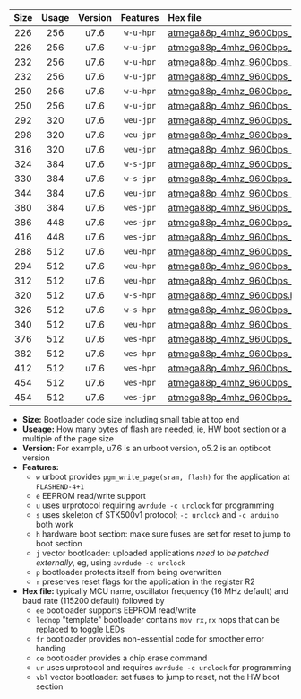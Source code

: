 |Size|Usage|Version|Features|Hex file|
|:-:|:-:|:-:|:-:|:--|
|226|256|u7.6|`w-u-hpr`|[atmega88p_4mhz_9600bps_ur.hex](https://raw.githubusercontent.com/stefanrueger/urboot/main/atmega88p_4mhz_9600bps_ur.hex)|
|226|256|u7.6|`w-u-jpr`|[atmega88p_4mhz_9600bps_ur_vbl.hex](https://raw.githubusercontent.com/stefanrueger/urboot/main/atmega88p_4mhz_9600bps_ur_vbl.hex)|
|232|256|u7.6|`w-u-hpr`|[atmega88p_4mhz_9600bps_lednop_ur.hex](https://raw.githubusercontent.com/stefanrueger/urboot/main/atmega88p_4mhz_9600bps_lednop_ur.hex)|
|232|256|u7.6|`w-u-jpr`|[atmega88p_4mhz_9600bps_lednop_ur_vbl.hex](https://raw.githubusercontent.com/stefanrueger/urboot/main/atmega88p_4mhz_9600bps_lednop_ur_vbl.hex)|
|250|256|u7.6|`w-u-hpr`|[atmega88p_4mhz_9600bps_lednop_fr_ur.hex](https://raw.githubusercontent.com/stefanrueger/urboot/main/atmega88p_4mhz_9600bps_lednop_fr_ur.hex)|
|250|256|u7.6|`w-u-jpr`|[atmega88p_4mhz_9600bps_lednop_fr_ur_vbl.hex](https://raw.githubusercontent.com/stefanrueger/urboot/main/atmega88p_4mhz_9600bps_lednop_fr_ur_vbl.hex)|
|292|320|u7.6|`weu-jpr`|[atmega88p_4mhz_9600bps_ee_ur_vbl.hex](https://raw.githubusercontent.com/stefanrueger/urboot/main/atmega88p_4mhz_9600bps_ee_ur_vbl.hex)|
|298|320|u7.6|`weu-jpr`|[atmega88p_4mhz_9600bps_ee_lednop_ur_vbl.hex](https://raw.githubusercontent.com/stefanrueger/urboot/main/atmega88p_4mhz_9600bps_ee_lednop_ur_vbl.hex)|
|316|320|u7.6|`weu-jpr`|[atmega88p_4mhz_9600bps_ee_lednop_fr_ur_vbl.hex](https://raw.githubusercontent.com/stefanrueger/urboot/main/atmega88p_4mhz_9600bps_ee_lednop_fr_ur_vbl.hex)|
|324|384|u7.6|`w-s-jpr`|[atmega88p_4mhz_9600bps_vbl.hex](https://raw.githubusercontent.com/stefanrueger/urboot/main/atmega88p_4mhz_9600bps_vbl.hex)|
|330|384|u7.6|`w-s-jpr`|[atmega88p_4mhz_9600bps_lednop_vbl.hex](https://raw.githubusercontent.com/stefanrueger/urboot/main/atmega88p_4mhz_9600bps_lednop_vbl.hex)|
|344|384|u7.6|`weu-jpr`|[atmega88p_4mhz_9600bps_ee_lednop_fr_ce_ur_vbl.hex](https://raw.githubusercontent.com/stefanrueger/urboot/main/atmega88p_4mhz_9600bps_ee_lednop_fr_ce_ur_vbl.hex)|
|380|384|u7.6|`wes-jpr`|[atmega88p_4mhz_9600bps_ee_vbl.hex](https://raw.githubusercontent.com/stefanrueger/urboot/main/atmega88p_4mhz_9600bps_ee_vbl.hex)|
|386|448|u7.6|`wes-jpr`|[atmega88p_4mhz_9600bps_ee_lednop_vbl.hex](https://raw.githubusercontent.com/stefanrueger/urboot/main/atmega88p_4mhz_9600bps_ee_lednop_vbl.hex)|
|416|448|u7.6|`wes-jpr`|[atmega88p_4mhz_9600bps_ee_lednop_fr_vbl.hex](https://raw.githubusercontent.com/stefanrueger/urboot/main/atmega88p_4mhz_9600bps_ee_lednop_fr_vbl.hex)|
|288|512|u7.6|`weu-hpr`|[atmega88p_4mhz_9600bps_ee_ur.hex](https://raw.githubusercontent.com/stefanrueger/urboot/main/atmega88p_4mhz_9600bps_ee_ur.hex)|
|294|512|u7.6|`weu-hpr`|[atmega88p_4mhz_9600bps_ee_lednop_ur.hex](https://raw.githubusercontent.com/stefanrueger/urboot/main/atmega88p_4mhz_9600bps_ee_lednop_ur.hex)|
|312|512|u7.6|`weu-hpr`|[atmega88p_4mhz_9600bps_ee_lednop_fr_ur.hex](https://raw.githubusercontent.com/stefanrueger/urboot/main/atmega88p_4mhz_9600bps_ee_lednop_fr_ur.hex)|
|320|512|u7.6|`w-s-hpr`|[atmega88p_4mhz_9600bps.hex](https://raw.githubusercontent.com/stefanrueger/urboot/main/atmega88p_4mhz_9600bps.hex)|
|326|512|u7.6|`w-s-hpr`|[atmega88p_4mhz_9600bps_lednop.hex](https://raw.githubusercontent.com/stefanrueger/urboot/main/atmega88p_4mhz_9600bps_lednop.hex)|
|340|512|u7.6|`weu-hpr`|[atmega88p_4mhz_9600bps_ee_lednop_fr_ce_ur.hex](https://raw.githubusercontent.com/stefanrueger/urboot/main/atmega88p_4mhz_9600bps_ee_lednop_fr_ce_ur.hex)|
|376|512|u7.6|`wes-hpr`|[atmega88p_4mhz_9600bps_ee.hex](https://raw.githubusercontent.com/stefanrueger/urboot/main/atmega88p_4mhz_9600bps_ee.hex)|
|382|512|u7.6|`wes-hpr`|[atmega88p_4mhz_9600bps_ee_lednop.hex](https://raw.githubusercontent.com/stefanrueger/urboot/main/atmega88p_4mhz_9600bps_ee_lednop.hex)|
|412|512|u7.6|`wes-hpr`|[atmega88p_4mhz_9600bps_ee_lednop_fr.hex](https://raw.githubusercontent.com/stefanrueger/urboot/main/atmega88p_4mhz_9600bps_ee_lednop_fr.hex)|
|454|512|u7.6|`wes-hpr`|[atmega88p_4mhz_9600bps_ee_lednop_fr_ce.hex](https://raw.githubusercontent.com/stefanrueger/urboot/main/atmega88p_4mhz_9600bps_ee_lednop_fr_ce.hex)|
|454|512|u7.6|`wes-jpr`|[atmega88p_4mhz_9600bps_ee_lednop_fr_ce_vbl.hex](https://raw.githubusercontent.com/stefanrueger/urboot/main/atmega88p_4mhz_9600bps_ee_lednop_fr_ce_vbl.hex)|

- **Size:** Bootloader code size including small table at top end
- **Useage:** How many bytes of flash are needed, ie, HW boot section or a multiple of the page size
- **Version:** For example, u7.6 is an urboot version, o5.2 is an optiboot version
- **Features:**
  + `w` urboot provides `pgm_write_page(sram, flash)` for the application at `FLASHEND-4+1`
  + `e` EEPROM read/write support
  + `u` uses urprotocol requiring `avrdude -c urclock` for programming
  + `s` uses skeleton of STK500v1 protocol; `-c urclock` and `-c arduino` both work
  + `h` hardware boot section: make sure fuses are set for reset to jump to boot section
  + `j` vector bootloader: uploaded applications *need to be patched externally*, eg, using `avrdude -c urclock`
  + `p` bootloader protects itself from being overwritten
  + `r` preserves reset flags for the application in the register R2
- **Hex file:** typically MCU name, oscillator frequency (16 MHz default) and baud rate (115200 default) followed by
  + `ee` bootloader supports EEPROM read/write
  + `lednop` "template" bootloader contains `mov rx,rx` nops that can be replaced to toggle LEDs
  + `fr` bootloader provides non-essential code for smoother error handing
  + `ce` bootloader provides a chip erase command
  + `ur` uses urprotocol and requires `avrdude -c urclock` for programming
  + `vbl` vector bootloader: set fuses to jump to reset, not the HW boot section
